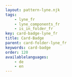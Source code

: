 ```yaml
---
layout: pattern-lyne.njk
tags: 
    - lyne_fr
    - lyne_components_fr
    - is_in_folder_fr
key: card-badge-lyne_fr
title: Card-Badge
parent: card-folder-lyne_fr
keywords: card-badge
order: 120
availablelanguages: 
    - de
    - en
---
```

